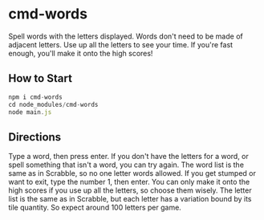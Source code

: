 cmd-words
===========

Spell words with the letters displayed. Words don't need to be made of adjacent letters. Use up all the letters to see your time. If you're fast enough, you'll make it
onto the high scores!

How to Start
---
```javascript
npm i cmd-words
cd node_modules/cmd-words
node main.js
```

Directions
---
Type a word, then press enter. If you don't have the letters for a word, or spell something that isn't a word, you can try again. The word list is the same as in Scrabble,
so no one letter words allowed. If you get stumped or want to exit, type the number 1, then enter. You can only make it onto the high scores if you use up all the letters,
so choose them wisely. The letter list is the same as in Scrabble, but each letter has a variation bound by its tile quantity. So expect around 100 letters per game.